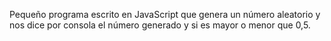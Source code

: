 Pequeño programa escrito en JavaScript que genera un número aleatorio y nos dice por consola el número generado y si es mayor o menor que 0,5.
